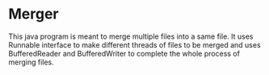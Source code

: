 # Merger
This java program is meant to merge multiple files into a same file. It uses Runnable interface to make different threads of files to be merged and uses BufferedReader and BufferedWriter to complete the whole process of merging files.
